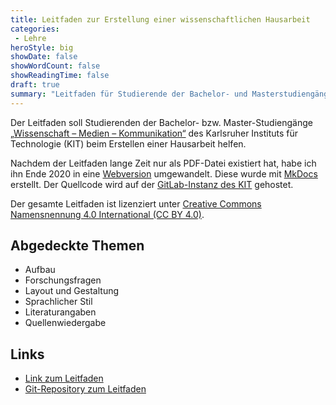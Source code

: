```yaml
---
title: Leitfaden zur Erstellung einer wissenschaftlichen Hausarbeit
categories:
 - Lehre
heroStyle: big
showDate: false
showWordCount: false
showReadingTime: false
draft: true
summary: "Leitfaden für Studierende der Bachelor- und Masterstudiengänge „Wissenschaft – Medien – Kommunikation“ des KIT zum Erstellen einer Hausarbeit."
---
```


Der Leitfaden soll Studierenden der Bachelor- bzw. Master-Studiengänge [„Wissenschaft – Medien – Kommunikation“](https://www.wmk-karlsruhe.de) des Karlsruher Instituts für Technologie (KIT) beim Erstellen einer Hausarbeit helfen.

Nachdem der Leitfaden lange Zeit nur als PDF-Datei existiert hat, habe ich ihn Ende 2020 in eine [Webversion](https://docs.wmk-karlsruhe.de) umgewandelt. Diese wurde mit [MkDocs](https://www.mkdocs.org/) erstellt. Der Quellcode wird auf der [GitLab-Instanz des KIT](https://git.scc.kit.edu/cq3208/wmk-leitfaden-wissenschaftliche-hausarbeiten) gehostet.

Der gesamte Leitfaden ist lizenziert unter [Creative Commons Namensnennung 4.0 International (CC BY 4.0)](https://creativecommons.org/licenses/by/4.0/).

## Abgedeckte Themen

* Aufbau
* Forschungsfragen
* Layout und Gestaltung
* Sprachlicher Stil
* Literaturangaben
* Quellenwiedergabe

## Links

* [Link zum Leitfaden](https://docs.wmk-karlsruhe.de/)
* [Git-Repository zum Leitfaden](https://git.scc.kit.edu/cq3208/wmk-leitfaden-wissenschaftliche-hausarbeiten/)